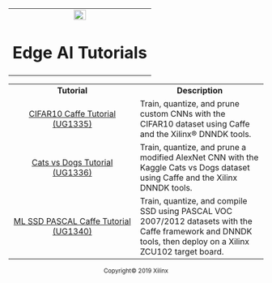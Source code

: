 <table width="100%">
  <tr width="100%">
    <td align="center"><img src="https://www.xilinx.com/content/dam/xilinx/imgs/press/media-kits/corporate/xilinx-logo.png" width="30%"/><h1>Edge AI Tutorials</h1>
    </td>
 </tr>
 </table>

  <table style="width:100%">
 <tr>
 <td width="50%" align="center"><b>Tutorial</b>
 <td width="50%" align="center"><b>Description</b>
 </tr>
 <tr>
 <td align="center"><a href="docs/ML-CIFAR10-Caffe">CIFAR10 Caffe Tutorial (UG1335)</a></td>
 <td>Train, quantize, and prune custom CNNs with the CIFAR10 dataset using Caffe and the Xilinx® DNNDK tools.</td>
 </tr> <tr>
 <td align="center"><a href="docs/CATSvsDOGs">Cats vs Dogs Tutorial (UG1336)</a></td>
 <td>Train, quantize, and prune a modified AlexNet CNN with the Kaggle Cats vs Dogs dataset using Caffe and the Xilinx DNNDK tools.</td>
 </tr>
 <tr>
 <td align="center"><a href="docs/ML-SSD-PASCAL">ML SSD PASCAL Caffe Tutorial (UG1340)</a></td>
 <td>Train, quantize, and compile SSD using PASCAL VOC 2007/2012 datasets with the Caffe framework and DNNDK tools, then deploy on a Xilinx ZCU102 target board.</td>
 </tr>
 </table>

<p align="center"><sup>Copyright&copy; 2019 Xilinx</sup></p>
